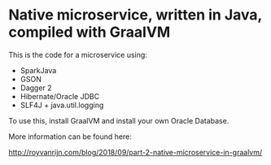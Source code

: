 # Native microservice, written in Java, compiled with GraalVM

This is the code for a microservice using:

- SparkJava
- GSON
- Dagger 2
- Hibernate/Oracle JDBC
- SLF4J + java.util.logging

To use this, install GraalVM and install your own Oracle Database.

More information can be found here:

http://royvanrijn.com/blog/2018/09/part-2-native-microservice-in-graalvm/